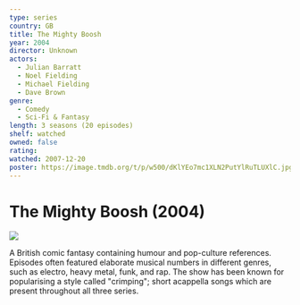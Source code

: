 ```yaml
---
type: series
country: GB
title: The Mighty Boosh
year: 2004
director: Unknown
actors:
  - Julian Barratt
  - Noel Fielding
  - Michael Fielding
  - Dave Brown
genre:
  - Comedy
  - Sci-Fi & Fantasy
length: 3 seasons (20 episodes)
shelf: watched
owned: false
rating:
watched: 2007-12-20
poster: https://image.tmdb.org/t/p/w500/dKlYEo7mc1XLN2PutYlRuTLUXlC.jpg
---
```


# The Mighty Boosh (2004)

![](https://image.tmdb.org/t/p/w500/dKlYEo7mc1XLN2PutYlRuTLUXlC.jpg)

A British comic fantasy containing humour and pop-culture references.  Episodes often featured elaborate musical numbers in different genres, such as electro, heavy metal, funk, and rap. The show has been known for popularising a style called "crimping"; short acappella songs which are present throughout all three series.